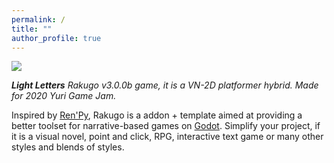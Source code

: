 ```yaml
---
permalink: /
title: ""
author_profile: true
---
```


<!-- ![](/assets/imgs_main/the_question2.png) -->
![](https://img.itch.zone/aW1hZ2UvODQxNTg3LzQ3MTg2NzIucG5n/original/IWLcUQ.png)

***Light Letters***
*Rakugo v3.0.0b game, it is a VN-2D platformer hybrid. Made for 2020 Yuri Game Jam.*

Inspired by [Ren'Py](https://www.renpy.org), Rakugo is a addon + template aimed at providing a better toolset for narrative-based games on [Godot](https://godotengine.org). Simplify your project, if it is a visual novel, point and click, RPG, interactive text game or many other styles and blends of styles.

<!-- Unlock the potential of [Godot](https://godotengine.org) 3.x with Rakugo!

Features include:

- Expanded nodes

- GUI extensions

- Specialized tools for narrative-driven games

...[and much, much more](/features/).

Read our [documentation](/RakugoDocs-new/) and [download Rakugo](/download/), free! -->